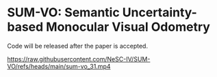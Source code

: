 # SUM-VO: Semantic Uncertainty-based Monocular Visual Odometry
Code will be released after the paper is accepted.

https://raw.githubusercontent.com/NeSC-IV/SUM-VO/refs/heads/main/sum-vo_31.mp4
